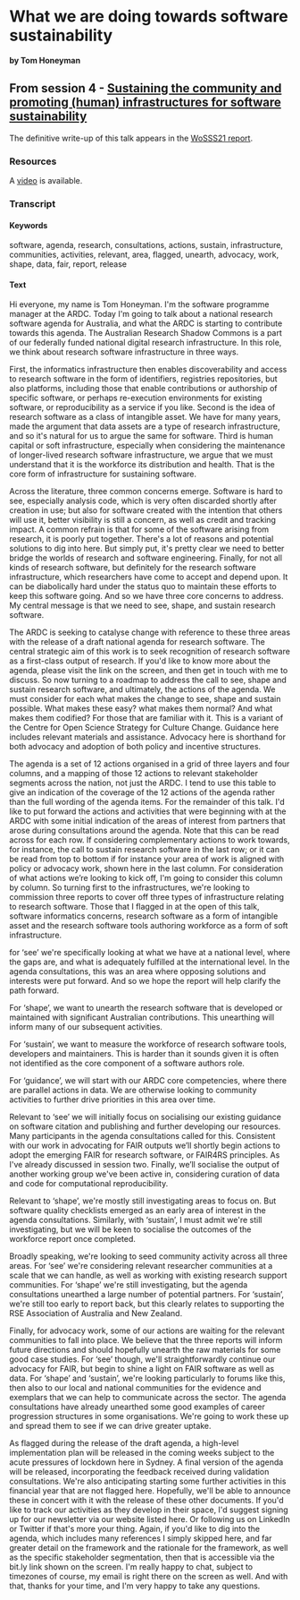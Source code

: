 # What we are doing towards software sustainability
**by Tom Honeyman**  

## From session 4 - [Sustaining the community and promoting (human) infrastructures for software sustainability](/wosss21/agenda#session-4)  

The definitive write-up of this talk appears in the [WoSSS21 report](https://wosss.org/#reports).

### Resources

A [video](https://www.youtube.com/watch?v=25EeWZfWhPE&list=PLXAvKzjdTsrxFqbjWtxHjfJc0RN6jMwZg&index=25) is available.

### Transcript

#### Keywords

software, agenda, research, consultations, actions, sustain, infrastructure, communities, activities, relevant, area, flagged, unearth, advocacy, work, shape, data, fair, report, release

#### Text

Hi everyone, my name is Tom Honeyman. I'm the software programme manager at the ARDC. Today I'm going to talk about a national research software agenda for Australia, and what the ARDC is starting to contribute towards this agenda. The Australian Research Shadow Commons is a part of our federally funded national digital research infrastructure. In this role, we think about research software infrastructure in three ways.

First, the informatics infrastructure then enables discoverability and access to research software in the form of identifiers, registries repositories, but also platforms, including those that enable contributions or authorship of specific software, or perhaps re-execution environments for existing software, or reproducibility as a service if you like. Second is the idea of research software as a class of intangible asset. We have for many years, made the argument that data assets are a type of research infrastructure, and so it's natural for us to argue the same for software. Third is human capital or soft infrastructure, especially when considering the maintenance of longer-lived research software infrastructure, we argue that we must understand that it is the workforce its distribution and health. That is the core form of infrastructure for sustaining software.

Across the literature, three common concerns emerge. Software is hard to see, especially analysis code, which is very often discarded shortly after creation in use; but also for software created with the intention that others will use it, better visibility is still a concern, as well as credit and tracking impact. A common refrain is that for some of the software arising from research, it is poorly put together. There's a lot of reasons and potential solutions to dig into here. But simply put, it's pretty clear we need to better bridge the worlds of research and software engineering. Finally, for not all kinds of research software, but definitely for the research software infrastructure, which researchers have come to accept and depend upon. It can be diabolically hard under the status quo to maintain these efforts to keep this software going. And so we have three core concerns to address. My central message is that we need to see, shape, and sustain research software. 

The ARDC is seeking to catalyse change with reference to these three areas with the release of a draft national agenda for research software. The central strategic aim of this work is to seek recognition of research software as a first-class output of research. If you'd like to know more about the agenda, please visit the link on the screen, and then get in touch with me to discuss. So now turning to a roadmap to address the call to see, shape and sustain research software, and ultimately, the actions of the agenda.
We must consider for each what makes the change to see, shape and sustain possible. What makes these easy? what makes them normal? And what makes them codified? For those that are familiar with it. This is a variant of the Centre for Open Science Strategy for Culture Change. Guidance here includes relevant materials and assistance. Advocacy here is shorthand for both advocacy and adoption of both policy and incentive structures.

The agenda is a set of 12 actions organised in a grid of three layers and four columns, and a mapping of those 12 actions to relevant stakeholder segments across the nation, not just the ARDC. I tend to use this table to give an indication of the coverage of the 12 actions of the agenda rather than the full wording of the agenda items. For the remainder of this talk. I'd like to put forward the actions and activities that were beginning with at the ARDC with some initial indication of the areas of interest from partners that arose during consultations around the agenda. Note that this can be read across for each row. If considering complementary actions to work towards, for instance, the call to sustain research software in the last row; or it can be read from top to bottom if for instance your area of work is aligned with policy or advocacy work, shown here in the last column. For consideration of what actions we’re looking to kick off, I'm going to consider this column by column. So turning first to the infrastructures, we're looking to commission three reports to cover off three types of infrastructure relating to research software. Those that I flagged in at the open of this talk, software informatics concerns, research software as a form of intangible asset and the research software tools authoring workforce as a form of soft infrastructure.

for ‘see’ we're specifically looking at what we have at a national level, where the gaps are, and what is adequately fulfilled at the international level. In the agenda consultations, this was an area where opposing solutions and interests were put forward. And so we hope the report will help clarify the path forward. 

For ‘shape’, we want to unearth the research software that is developed or maintained with significant Australian contributions. This unearthing will inform many of our subsequent activities.

For ‘sustain’, we want to measure the workforce of research software tools, developers and maintainers. This is harder than it sounds given it is often not identified as the core component of a software authors role.

For ‘guidance’, we will start with our ARDC core competencies, where there are parallel actions in data. We are otherwise looking to community activities to further drive priorities in this area over time.

Relevant to ‘see’ we will initially focus on socialising our existing guidance on software citation and publishing and further developing our resources. Many participants in the agenda consultations called for this. Consistent with our work in advocating for FAIR outputs we’ll shortly begin actions to adopt the emerging FAIR for research software, or FAIR4RS principles. As I've already discussed in session two. Finally, we’ll socialise the output of another working group we've been active in, considering curation of data and code for computational reproducibility.

Relevant to ‘shape’, we're mostly still investigating areas to focus on. But software quality checklists emerged as an early area of interest in the agenda consultations. Similarly, with ‘sustain’, I must admit we're still investigating, but we will be keen to socialise the outcomes of the workforce report once completed.

Broadly speaking, we're looking to seed community activity across all three areas. For ‘see’ we're considering relevant researcher communities at a scale that we can handle, as well as working with existing research support communities. For ‘shape’ we're still investigating, but the agenda consultations unearthed a large number of potential partners. For ‘sustain’, we're still too early to report back, but this clearly relates to supporting the RSE Association of Australia and New Zealand.

Finally, for advocacy work, some of our actions are waiting for the relevant communities to fall into place. We believe that the three reports will inform future directions and should hopefully unearth the raw materials for some good case studies. For ‘see’ though, we'll straightforwardly continue our advocacy for FAIR, but begin to shine a light on FAIR software as well as data. For ‘shape’ and ‘sustain’, we're looking particularly to forums like this, then also to our local and national communities for the evidence and exemplars that we can help to communicate across the sector. The agenda consultations have already unearthed some good examples of career progression structures in some organisations. We're going to work these up and spread them to see if we can drive greater uptake.

As flagged during the release of the draft agenda, a high-level implementation plan will be released in the coming weeks subject to the acute pressures of lockdown here in Sydney. A final version of the agenda will be released, incorporating the feedback received during validation consultations. We're also anticipating starting some further activities in this financial year that are not flagged here. Hopefully, we'll be able to announce these in concert with it with the release of these other documents. If you'd like to track our activities as they develop in their space, I'd suggest signing up for our newsletter via our website listed here. Or following us on LinkedIn or Twitter if that's more your thing. Again, if you'd like to dig into the agenda, which includes many references I simply skipped here, and far greater detail on the framework and the rationale for the framework, as well as the specific stakeholder segmentation, then that is accessible via the bit.ly link shown on the screen. I'm really happy to chat, subject to timezones of course, my email is right there on the screen as well. And with that, thanks for your time, and I'm very happy to take any questions.


